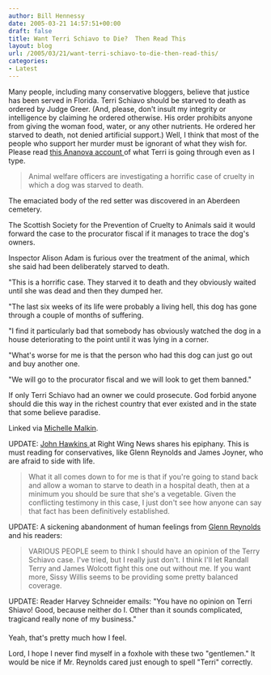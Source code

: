 ```yaml
---
author: Bill Hennessy
date: 2005-03-21 14:57:51+00:00
draft: false
title: Want Terri Schiavo to Die?  Then Read This
layout: blog
url: /2005/03/21/want-terri-schiavo-to-die-then-read-this/
categories:
- Latest
---
```


Many people, including many conservative bloggers, believe that justice has been served in Florida.  Terri Schiavo should be starved to death as ordered by Judge Greer.  (And, please, don't insult my integrity or intelligence by claiming he ordered otherwise.  His order prohibits anyone from giving the woman food, water, or any other nutrients.  He ordered her starved to death, not denied artificial support.)  Well, I think that most of the people who support her murder must be ignorant of what they wish for.  Please read [this Ananova account ](https://www.ananova.com/news/story/sm_503675.html)of what Terri is going through even as I type.



> Animal welfare officers are investigating a horrific case of cruelty in which a dog was starved to death.

The emaciated body of the red setter was discovered in an Aberdeen cemetery.

The Scottish Society for the Prevention of Cruelty to Animals said it would forward the case to the procurator fiscal if it manages to trace the dog's owners.

Inspector Alison Adam is furious over the treatment of the animal, which she said had been deliberately starved to death.

"This is a horrific case. They starved it to death and they obviously waited until she was dead and then they dumped her.

"The last six weeks of its life were probably a living hell, this dog has gone through a couple of months of suffering.

"I find it particularly bad that somebody has obviously watched the dog in a house deteriorating to the point until it was lying in a corner.

"What's worse for me is that the person who had this dog can just go out and buy another one.

"We will go to the procurator fiscal and we will look to get them banned."



If only Terri Schiavo had an owner we could prosecute.  God forbid anyone should die this way in the richest country that ever existed and in the state that some believe paradise.

Linked via [Michelle Malkin](https://).

UPDATE:  [John Hawkins ](https://www.rightwingnews.com/archives/week_2005_03_20.PHP#003609)at Right Wing News shares his epiphany.  This is must reading for conservatives, like Glenn Reynolds and James Joyner, who are afraid to side with life.


> What it all comes down to for me is that if you're going to stand back and allow a woman to starve to death in a hospital death, then at a minimum you should be sure that she's a vegetable. Given the conflicting testimony in this case, I just don't see how anyone can say that fact has been definitively established.



UPDATE:  A sickening abandonment of human feelings from [Glenn Reynolds ](https://instapundit.com/archives/021896.php)and his readers:


> VARIOUS PEOPLE seem to think I should have an opinion of the Terry Schiavo case. I've tried, but I really just don't. I think I'll let Randall Terry and James Wolcott fight this one out without me. If you want more, Sissy Willis seems to be providing some pretty balanced coverage.

UPDATE: Reader Harvey Schneider emails: "You have no opinion on Terri Shiavo! Good, because neither do I. Other than it sounds complicated, tragicand really none of my business."

Yeah, that's pretty much how I feel. 



Lord, I hope I never find myself in a foxhole with these two "gentlemen."   It would be nice if Mr. Reynolds cared just enough to spell "Terri" correctly. 
